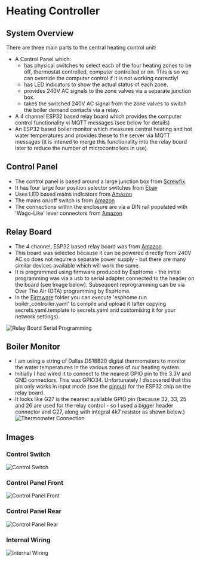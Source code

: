 # Heating Controller

## System Overview 

There are three main parts to the central heating control unit:
  - A Control Panel which:
    - has physical switches to select each of the four heating zones to be off, thermostat controlled, computer controlled or on.  This is so we can override the computer control if it is not working correctly!  
    - has LED indicators to show the actual status of each zone.   
    - provides 240V AC signals to the zone valves via a separate junction box.
    - takes the switched 240V AC signal from the zone valves to switch the boiler demand contacts via a relay.
  - A 4 channel ESP32 based relay board which provides the computer control functionality vi MQTT messages (see below for details)
  - An ESP32 based boiler monitor which measures central heating and hot water temperatures and provides these to the server via MQTT messages (it is intened to merge this functionality into the relay board later to reduce the number of microcontrollers in use).


## Control Panel
  - The control panel is based around a large junction box from [Screwfix](https://www.screwfix.com/p/british-general-ip55-weatherproof-outdoor-enclosure-270mm-x-180mm-x-135mm/86625).   
  - It has four large four position selector switches from [Ebay](https://www.ebay.co.uk/itm/386674176742)
  - Uses LED based mains indicators from [Amazon](https://www.amazon.co.uk/dp/B09PFMY6YQ?ref=ppx_yo2ov_dt_b_fed_asin_title&th=1)
  - The mains on/off switch is from [Amazon](https://www.amazon.co.uk/dp/B07T2RMYVW?ref=ppx_yo2ov_dt_b_fed_asin_title)
  - The connections within the enclosure are via a DIN rail populated with 'Wago-Like' lever connectors from [Amazon](https://www.amazon.co.uk/DIN-Terminal-Blocks-Aigreat-Connectors/dp/B0BGPVGKGZ?pd_rd_w=LCUWm&content-id=amzn1.sym.a34fb0f3-9916-4f90-85ff-bea3e23caef2&pf_rd_p=a34fb0f3-9916-4f90-85ff-bea3e23caef2&pf_rd_r=RNNKJKY9K92BZF4YSNE1&pd_rd_wg=3OtRd&pd_rd_r=6dca1504-92f2-4676-8a3c-2be763f6525c&ref_=pd_bap_d_csi_rtpb_bap_sim_0_pr_t&th=1)


## Relay Board
  - The 4 channel, ESP32 based relay board was from [Amazon](https://www.amazon.co.uk/dp/B0CJ5CZ4XR?ref=ppx_yo2ov_dt_b_fed_asin_title).  
  - This board was selected because it can be powered directly from 240V AC so does not require a separate power supply - but there are many similar devices available which will work the same.
  - It is programmed using firmware produced by EspHome - the initial programming was via a usb to serial adapter connected to the header on the board (see Image below).  Subsequent reprogramming can be via Over The Air (OTA) programming by EspHome.
  - In the [Firmware](Firmware) folder you can execute 'esphome run boiler_controller.yaml' to compile and upload it (after copying secrets.yaml.template to secrets.yaml and customising it for your network settings).

![Relay Board Serial Programming](images/Relay_Board_Programming.jpg)

## Boiler Monitor
  - I am using a string of Dallas DS18B20 digital thermometers to monitor the water temperatures in the various zones of our heating system.
  - Initially I had wired it to connect to the nearest GPIO pin to the 3.3V and GND connectors.   This was GPIO34.   Unfortunately I discovered that this pin only works in input mode (see the [pinout](https://mischianti.org/esp32-wroom-32-esp32-s-flash-pinout-specs-and-ide-configuration-1/)) for the ESP32 chip on the relay board.
  - It looks like G27 is the nearest available GPIO pin (because 32, 33, 25 and 26 are used for the relay control - so I used a bigger header connector and G27, along with integral 4k7 resistor as shown below.)
  ![Thermometer Connection](images/thermometer_connection.jpg)

## Images

### Control Switch

![Control Switch](images/selector_switch.jpg)

### Control Panel Front
![Control Panel Front](images/Control_Panel_Front.jpg)

### Control Panel Rear
![Control Panel Rear](images/Control_Panel_Rear.jpg)

### Internal Wiring
![Internal Wiring](images/Control_Panel_Wiring.jpg)
